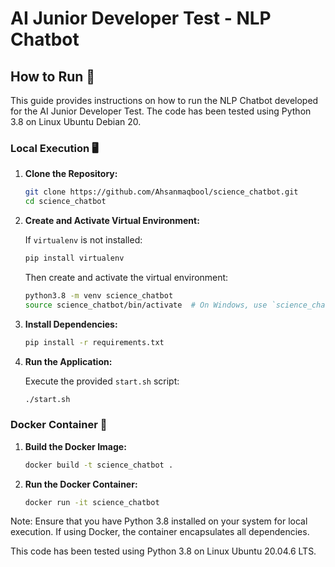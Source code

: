# AI Junior Developer Test - NLP Chatbot

## How to Run 🚀

This guide provides instructions on how to run the NLP Chatbot developed for the AI Junior Developer Test. The code has been tested using Python 3.8 on Linux Ubuntu Debian 20.

### Local Execution 🖥️

1. **Clone the Repository:**

    ```bash
    git clone https://github.com/Ahsanmaqbool/science_chatbot.git
    cd science_chatbot
    ```

2. **Create and Activate Virtual Environment:**

    If `virtualenv` is not installed:

    ```bash
    pip install virtualenv
    ```

    Then create and activate the virtual environment:

    ```bash
    python3.8 -m venv science_chatbot
    source science_chatbot/bin/activate  # On Windows, use `science_chatbot\Scripts\activate`
    ```

3. **Install Dependencies:**

    ```bash
    pip install -r requirements.txt
    ```

4. **Run the Application:**

    Execute the provided `start.sh` script:

    ```bash
    ./start.sh
    ```

### Docker Container 🐳

1. **Build the Docker Image:**

    ```bash
    docker build -t science_chatbot .
    ```

2. **Run the Docker Container:**

    ```bash
    docker run -it science_chatbot
    ```

Note: Ensure that you have Python 3.8 installed on your system for local execution. If using Docker, the container encapsulates all dependencies.

This code has been tested using Python 3.8 on Linux Ubuntu 20.04.6 LTS.
